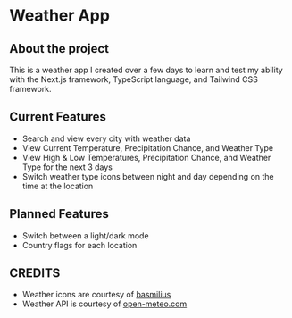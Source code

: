 # Weather App
## About the project
This is a weather app I created over a few days to learn and test my ability with the Next.js framework, TypeScript language, and Tailwind CSS framework.
## Current Features
* Search and view every city with weather data
* View Current Temperature, Precipitation Chance, and Weather Type
* View High & Low Temperatures, Precipitation Chance, and Weather Type for the next 3 days
* Switch weather type icons between night and day depending on the time at the location
## Planned Features
* Switch between a light/dark mode
* Country flags for each location
## CREDITS
* Weather icons are courtesy of [basmilius](https://github.com/basmilius/weather-icons?tab=readme-ov-file)
* Weather API is courtesy of [open-meteo.com](https://open-meteo.com)
